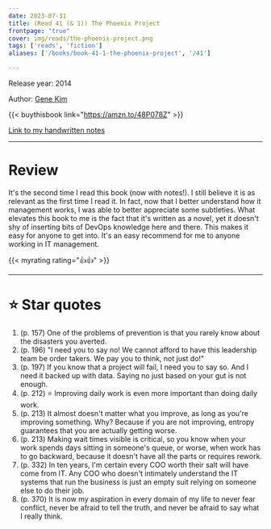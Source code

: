 ```yaml
---
date: 2023-07-31
title: (Read 41 (& 1)) The Phoenix Project
frontpage: "true"
cover: img/reads/the-phoenix-project.png
tags: ['reads', 'fiction']
aliases: ['/books/book-41-1-the-phoenix-project', '/41']

---
```


Release year: 2014

Author: [Gene Kim](https://www.linkedin.com/in/realgenekim/)

{{< buythisbook link="https://amzn.to/48P078Z" >}}

[Link to my handwritten notes](https://drive.google.com/file/d/1QKdGi9t0untw0wHvX60e8NAGGFl8-h_8/view?usp=drive_link)

---

# Review

It's the second time I read this book (now with notes!). I still believe
it is as relevant as the first time I read it. In fact, now that I
better understand how it management works, I was able to better
appreciate some subtleties. What elevates this book to me is the fact
that it's written as a novel, yet it doesn't shy of inserting bits of
DevOps knowledge here and there. This makes it easy for anyone to get
into. It's an easy recommend for me to anyone working in IT management.

{{< myrating rating="👍👍" >}}

---

# :star: Star quotes

1. (p. 157) One of the problems of prevention is that you rarely know
   about the disasters you averted.
1. (p. 196) "I need you to say no! We cannot afford to have this
   leadership team be order takers. We pay you to think, not just do!"
1. (p. 197) If you know that a project will fail, I need you to say so.
   And I need it backed up with data. Saying no just based on your gut
   is not enough.
1. (p. 212) :star: Improving daily work is even more important than doing daily
   work.
1. (p. 213) It almost doesn't matter what you improve, as long as you're
   improving something. Why? Because if you are not improving, entropy
   guarantees that you are actually getting worse.
1. (p. 213) Making wait times visible is critical, so you know when your
   work spends days sitting in someone's queue, or worse, when work has
   to go backward, because it doesn't have all the parts or requires
   rework.
1. (p. 332) In ten years, I'm certain every COO worth their salt will
   have come from IT. Any COO who doesn't intimately understand the IT
   systems that run the business is just an empty suit relying on
   someone else to do their job.
1. (p. 370) It is now my aspiration in every domain of my life to never
   fear conflict, never be afraid to tell the truth, and never be afraid
   to say what I really think.
